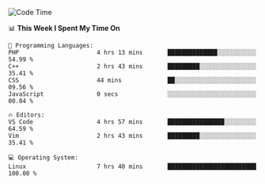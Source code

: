 <!-- [![Top Langs](https://github-readme-stats.vercel.app/api/top-langs/?username=gagahsyuja&theme=dracula&hide_border=true&border_radius=7)](https://github.com/anuraghazra/github-readme-stats) -->

<!--START_SECTION:waka-->
![Code Time](http://img.shields.io/badge/Code%20Time-98%20hrs%2051%20mins-blue)

📊 **This Week I Spent My Time On** 

```text
💬 Programming Languages: 
PHP                      4 hrs 13 mins       ██████████████░░░░░░░░░░░   54.99 % 
C++                      2 hrs 43 mins       █████████░░░░░░░░░░░░░░░░   35.41 % 
CSS                      44 mins             ██░░░░░░░░░░░░░░░░░░░░░░░   09.56 % 
JavaScript               0 secs              ░░░░░░░░░░░░░░░░░░░░░░░░░   00.04 % 

🔥 Editors: 
VS Code                  4 hrs 57 mins       ████████████████░░░░░░░░░   64.59 % 
Vim                      2 hrs 43 mins       █████████░░░░░░░░░░░░░░░░   35.41 % 

💻 Operating System: 
Linux                    7 hrs 40 mins       █████████████████████████   100.00 % 
```


<!--END_SECTION:waka-->
